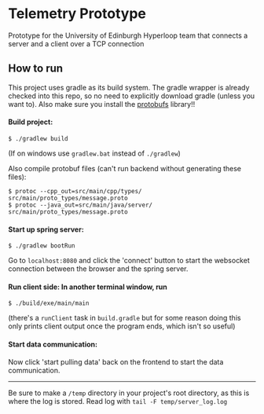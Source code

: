 # Telemetry Prototype

Prototype for the University of Edinburgh Hyperloop team that connects a server and a client over a TCP connection

## How to run
This project uses gradle as its build system. The gradle wrapper is already checked into this repo, so no need to explicitly download gradle (unless you want to). Also make sure you install the [protobufs](https://github.com/protocolbuffers/protobuf) library!! 

#### Build project:
```
$ ./gradlew build
```
(If on windows use `gradlew.bat` instead of `./gradlew`)

Also compile protobuf files (can't run backend without generating these files):
```
$ protoc --cpp_out=src/main/cpp/types/ src/main/proto_types/message.proto
$ protoc --java_out=src/main/java/server/ src/main/proto_types/message.proto
```

#### Start up spring server:
```
$ ./gradlew bootRun
```

Go to `localhost:8080` and click the 'connect' button to start the websocket connection between the browser and the spring server.

#### Run client side: In another terminal window, run
```
$ ./build/exe/main/main
```
(there's a `runClient` task in `build.gradle` but for some reason doing this only prints client output once the program ends, which isn't so useful)

#### Start data communication:
Now click 'start pulling data' back on the frontend to start the data communication.

---

Be sure to make a `/temp` directory in your project's root directory, as this is where the log is stored. Read log with `tail -F temp/server_log.log`
